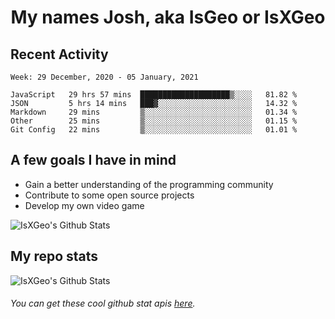 <h1 align="center">My names Josh, aka IsGeo or IsXGeo</h1>

## Recent Activity
<!--START_SECTION:waka-->
```text
Week: 29 December, 2020 - 05 January, 2021

JavaScript   29 hrs 57 mins  ████████████████████▒░░░░   81.82 % 
JSON         5 hrs 14 mins   ███▓░░░░░░░░░░░░░░░░░░░░░   14.32 % 
Markdown     29 mins         ▒░░░░░░░░░░░░░░░░░░░░░░░░   01.34 % 
Other        25 mins         ▒░░░░░░░░░░░░░░░░░░░░░░░░   01.15 % 
Git Config   22 mins         ▒░░░░░░░░░░░░░░░░░░░░░░░░   01.01 % 
```
<!--END_SECTION:waka-->

## **A few goals I have in mind**

- Gain a better understanding of the programming community
- Contribute to some open source projects
- Develop my own video game

<img align="center" alt="IsXGeo's Github Stats" src="https://github-readme-stats.vercel.app/api/top-langs/?username=IsXGeo&layout=compact"/><br>

## **My repo stats**

<img align="center" alt="IsXGeo's Github Stats" src="https://github-readme-stats.vercel.app/api?username=IsXGeo&count_private=true&show_icons=true&include_all_commits=true"/>

###### You can get these cool github stat apis [here](https://github.com/anuraghazra/github-readme-stats).
